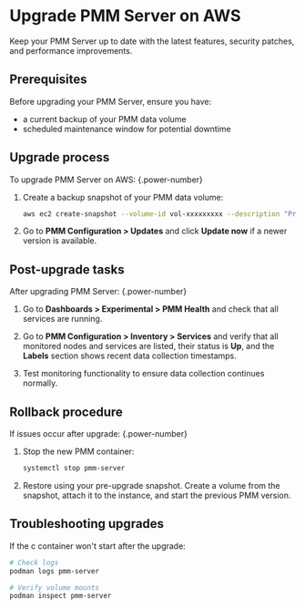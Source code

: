 # Upgrade PMM Server on AWS

Keep your PMM Server up to date with the latest features, security patches, and performance improvements.

## Prerequisites

Before upgrading your PMM Server, ensure you have:

- a current backup of your PMM data volume
- scheduled maintenance window for potential downtime

## Upgrade process

To upgrade PMM Server on AWS: 
{.power-number}

1. Create a backup snapshot of your PMM data volume:

    ```sh
    aws ec2 create-snapshot --volume-id vol-xxxxxxxxx --description "Pre-upgrade backup $(date)"
    ```

2. Go to **PMM Configuration > Updates**  and click **Update now** if a newer version is available.

## Post-upgrade tasks

After upgrading PMM Server:
{.power-number}

1. Go to **Dashboards > Experimental > PMM Health** and check that all services are running. 

2. Go to **PMM Configuration > Inventory > Services** and verify that all monitored nodes and services are listed, their status is **Up**, and the **Labels** section shows recent data collection timestamps.

3. Test monitoring functionality to ensure data collection continues normally.

## Rollback procedure

If issues occur after upgrade:
{.power-number}

1. Stop the new PMM container:
   ```bash
   systemctl stop pmm-server
   ```

2. Restore using your pre-upgrade snapshot. Create a volume from the snapshot, attach it to the instance, and start the previous PMM version.

## Troubleshooting upgrades

If the c container won't start after the upgrade:

```bash
# Check logs
podman logs pmm-server

# Verify volume mounts
podman inspect pmm-server
```